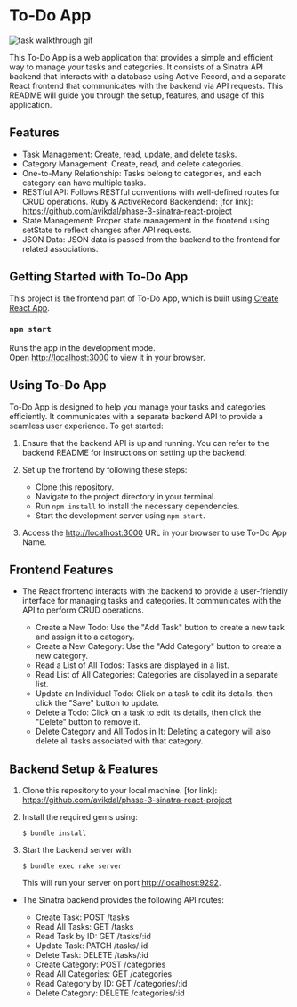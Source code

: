 # To-Do App

![task walkthrough gif](https://media.giphy.com/media/v1.Y2lkPTc5MGI3NjExcmlnYjFiYm1tZWk2bDFkZGJib3NpMjNwczNzNjl6c2d5cmRvNHoxMSZlcD12MV9pbnRlcm5hbF9naWZfYnlfaWQmY3Q9Zw/46G23jBVb86gBdSDA5/giphy.gif)

This To-Do App is a web application that provides a simple and efficient way to manage your tasks and categories. It consists of a Sinatra API backend that interacts with a database using Active Record, and a separate React frontend that communicates with the backend via API requests. This README will guide you through the setup, features, and usage of this application.

## Features

- Task Management: Create, read, update, and delete tasks.
- Category Management: Create, read, and delete categories.
- One-to-Many Relationship: Tasks belong to categories, and each             category can have multiple tasks.
- RESTful API: Follows RESTful conventions with well-defined routes for CRUD operations.
Ruby & ActiveRecord Backendend: [for link]: https://github.com/avikdal/phase-3-sinatra-react-project
- State Management: Proper state management in the frontend using setState to reflect changes after API requests.
- JSON Data: JSON data is passed from the backend to the frontend for related associations.

## Getting Started with To-Do App

This project is the frontend part of To-Do App, which is built using [Create React App](https://github.com/facebook/create-react-app).


### `npm start`

Runs the app in the development mode.\
Open [http://localhost:3000](http://localhost:3000) to view it in your browser.



## Using To-Do App

To-Do App is designed to help you manage your tasks and categories efficiently. It communicates with a separate backend API to provide a seamless user experience. To get started:

1. Ensure that the backend API is up and running. You can refer to the backend README for instructions on setting up the backend.

2. Set up the frontend by following these steps:

   - Clone this repository.
   - Navigate to the project directory in your terminal.
   - Run `npm install` to install the necessary dependencies.
   - Start the development server using `npm start`.

3. Access the [http://localhost:3000](http://localhost:3000) URL in your browser to use To-Do App Name.

## Frontend Features

- The React frontend interacts with the backend to provide a user-friendly interface for managing tasks and categories. It communicates with the API to perform CRUD operations.

    - Create a New Todo: Use the "Add Task" button to create a new task and assign it to a category.
    - Create a New Category: Use the "Add Category" button to create a new category.
    - Read a List of All Todos: Tasks are displayed in a list.
    - Read List of All Categories: Categories are displayed in a separate list.
    - Update an Individual Todo: Click on a task to edit its details, then click the "Save" button to update.
    - Delete a Todo: Click on a task to edit its details, then click the "Delete" button to remove it.
    - Delete Category and All Todos in It: Deleting a category will also delete all tasks associated with that category.

## Backend Setup & Features

1. Clone this repository to your local machine. [for link]: https://github.com/avikdal/phase-3-sinatra-react-project

2. Install the required gems using:

   ```console
   $ bundle install
   ```

3. Start the backend server with:

    ```console
    $ bundle exec rake server
    ```

    This will run your server on port
    [http://localhost:9292](http://localhost:9292).

- The Sinatra backend provides the following API routes:

    - Create Task: POST /tasks
    - Read All Tasks: GET /tasks
    - Read Task by ID: GET /tasks/:id
    - Update Task: PATCH /tasks/:id
    - Delete Task: DELETE /tasks/:id
    - Create Category: POST /categories
    - Read All Categories: GET /categories
    - Read Category by ID: GET /categories/:id
    - Delete Category: DELETE /categories/:id

